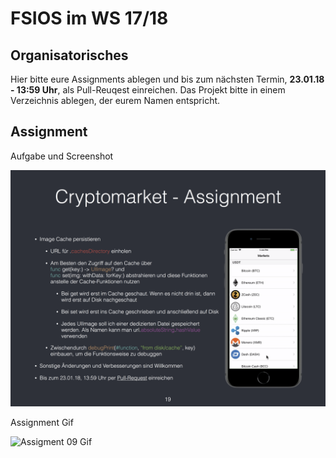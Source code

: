 # FSIOS im WS 17/18

## Organisatorisches
Hier bitte eure Assignments ablegen und bis zum nächsten Termin, **23.01.18 - 13:59 Uhr**, als Pull-Reuqest einreichen. Das Projekt bitte in einem Verzeichnis ablegen, der eurem Namen entspricht.

## Assignment
Aufgabe und Screenshot

![Assigment 09 Aufgabe und Screenshot](assignment_09.png "Assigment 09 Aufgabe und Screenshot")

Assignment Gif

![Assigment 09 Gif](assignment_09.gif "Assigment 09 Gif")